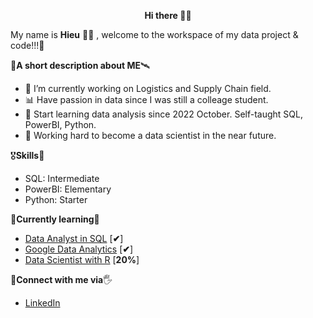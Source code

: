 <p align="center">
   <b> Hi there </b> 🙋‍♂️
</p>

  My name is <b>Hieu</b> 🧑‍💻 , welcome to the workspace of my data project & code!!!🔭

🚀**A short description about ME**🛰️
- 🔭 I’m currently working on Logistics and Supply Chain field.
- 📊 Have passion in data since I was still a colleage student.
- 📖 Start learning data analysis since 2022 October. Self-taught SQL, PowerBI, Python.
- 💪 Working hard to become a data scientist in the near future.

🎖️**Skills**🏅
- SQL: Intermediate
- PowerBI: Elementary
- Python: Starter

📕**Currently learning**📘
- [Data Analyst in SQL](https://app.datacamp.com/learn/career-tracks/data-analyst-in-sql) [**✔**]
- [Google Data Analytics](https://www.coursera.org/account/accomplishments/specialization/certificate/8ZH4YFNLLWFZ) [**✔**]
- [Data Scientist with R](https://app.datacamp.com/learn/career-tracks/data-scientist-with-r) [**20%**]

👋**Connect with me via**🖐️
- [LinkedIn](https://www.linkedin.com/in/hieucabo/) 
